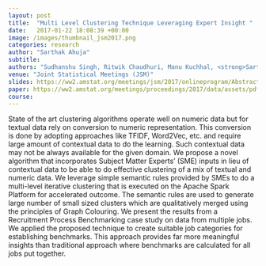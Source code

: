 ```yaml
---
layout: post
title:  "Multi Level Clustering Technique Leveraging Expert Insight "
date:   2017-01-22 18:08:39 +00:00
image: /images/thumbnail_jsm2017.png
categories: research
author: "Sarthak Ahuja"
subtitle: 
authors: "Sudhanshu Singh, Ritwik Chaudhuri, Manu Kuchhal, <strong>Sarthak Ahuja</strong>, Gyana Parija"
venue: "Joint Statistical Meetings (JSM)"
slides: https://ww2.amstat.org/meetings/jsm/2017/onlineprogram/AbstractDetails.cfm?abstractid=324412
paper: https://ww2.amstat.org/meetings/proceedings/2017/data/assets/pdf/593996.pdf
course: 
---
```

State of the art clustering algorithms operate well on numeric data but for textual data rely on conversion to numeric representation. This conversion is done by adopting approaches like TFIDF, Word2Vec, etc. and require large amount of contextual data to do the learning. Such contextual data may not be always available for the given domain. We propose a novel algorithm that incorporates Subject Matter Experts’ (SME) inputs in lieu of contextual data to be able to do effective clustering of a mix of textual and numeric data. We leverage simple semantic rules provided by SMEs to do a multi-level iterative clustering that is executed on the Apache Spark Platform for accelerated outcome. The semantic rules are used to generate large number of small sized clusters which are qualitatively merged using the principles of Graph Colouring. We present the results from a Recruitment Process Benchmarking case study on data from multiple jobs. We applied the proposed technique to create suitable job categories for establishing benchmarks. This approach provides far more meaningful insights than traditional approach where benchmarks are calculated for all jobs put together.
